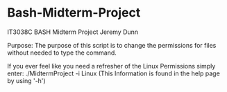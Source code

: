 # Bash-Midterm-Project
IT3038C BASH Midterm Project
Jeremy Dunn

Purpose:
The purpose of this script is to change the permissions for files without needed to type the command.

If you ever feel like you need a refresher of the Linux Permissions simply enter:
./MidtermProject -i Linux
(This Information is found in the help page by using '-h')